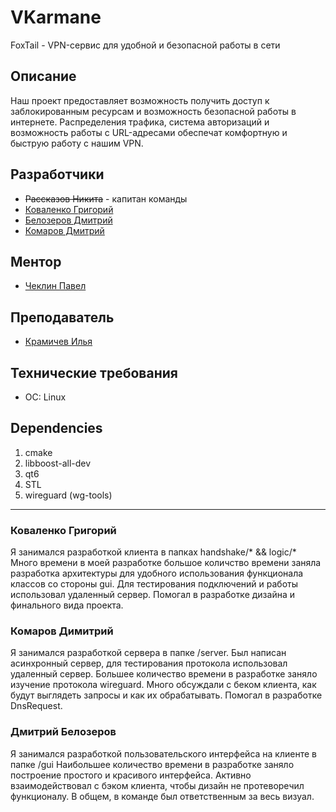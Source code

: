 # VKarmane
FoxTail - VPN-сервис для удобной и безопасной работы в сети

## Описание
Наш проект предоставляет возможность получить доступ к заблокированным ресурсам и возможность безопасной работы в интернете. Распределения трафика, система авторизаций и возможность работы с URL-адресами обеспечат комфортную и быструю работу с нашим VPN.

## Разработчики
- ~~Рассказов Никита~~ - капитан команды
- [Коваленко Григорий](https://t.me/Trapshitalligator)
- [Белозеров Дмитрий](https://t.me/belozerovmsk)
- [Комаров Дмитрий](https://t.me/Kosmatoff)

## Ментор
- [Чеклин Павел](https://t.me/paulnopaul)

## Преподаватель
- [Крамичев Илья](https://t.me/IKramichev)

## Технические требования
- ОС: Linux

## Dependencies
1. cmake
2. libboost-all-dev
3. qt6
4. STL
5. wireguard (wg-tools)

---
### Коваленко Григорий
Я занимался разработкой клиента в папках handshake/* && logic/*
Много времени в моей разработке большое количство времени заняла разработка
архитектуры для удобного использования функционала классов со стороны gui.
Для тестирования подключений и работы использовал удаленный сервер.
Помогал в разработке дизайна и финального вида проекта.

### Комаров Димитрий
Я занимался разработкой сервера в папке /server.
Был написан асинхронный сервер, для тестирования протокола
использовал удаленный сервер. Большее количество времени в разработке
заняло изучение протокола wireguard. Много обсуждали с беком клиента,
как будут выглядеть запросы и как их обрабатывать.
Помогал в разработке DnsRequest.

### Дмитрий Белозеров
Я занимался разработкой пользовательского интерфейса на клиенте в папке /gui
Наибольшее количество времени в разработке заняло построение простого
и красивого интерфейса. Активно взаимодействовал с бэком клиента, чтобы
дизайн не протеворечил функционалу. В общем, в команде был ответственным
за весь визуал.

